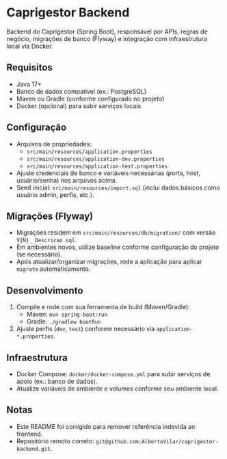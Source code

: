 # Caprigestor Backend

Backend do Caprigestor (Spring Boot), responsável por APIs, regras de negócio, migrações de banco (Flyway) e integração com infraestrutura local via Docker.

## Requisitos
- Java 17+
- Banco de dados compatível (ex.: PostgreSQL)
- Maven ou Gradle (conforme configurado no projeto)
- Docker (opcional) para subir serviços locais

## Configuração
- Arquivos de propriedades:
  - `src/main/resources/application.properties`
  - `src/main/resources/application-dev.properties`
  - `src/main/resources/application-test.properties`
- Ajuste credenciais de banco e variáveis necessárias (porta, host, usuário/senha) nos arquivos acima.
- Seed inicial: `src/main/resources/import.sql` (inclui dados básicos como usuário admin, perfis, etc.).

## Migrações (Flyway)
- Migrações residem em `src/main/resources/db/migration/` com versão `V{N}__Descricao.sql`.
- Em ambientes novos, utilize baseline conforme configuração do projeto (se necessário).
- Após atualizar/organizar migrações, rode a aplicação para aplicar `migrate` automaticamente.

## Desenvolvimento
1. Compile e rode com sua ferramenta de build (Maven/Gradle):
   - Maven: `mvn spring-boot:run`
   - Gradle: `./gradlew bootRun`
2. Ajuste perfis (`dev`, `test`) conforme necessário via `application-*.properties`.

## Infraestrutura
- Docker Compose: `docker/docker-compose.yml` para subir serviços de apoio (ex.: banco de dados).
- Atualize variáveis de ambiente e volumes conforme seu ambiente local.

## Notas
- Este README foi corrigido para remover referência indevida ao frontend.
- Repositório remoto correto: `git@github.com:AlbertoVilar/caprigestor-backend.git`.